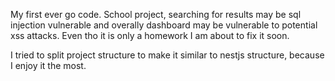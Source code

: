 My first ever go code. School project, searching for results may be sql injection vulnerable and overally dashboard may be vulnerable to potential xss attacks. Even tho it is only a homework I am about to fix it soon.

I tried to split project structure to make it similar to nestjs structure, because I enjoy it the most.

